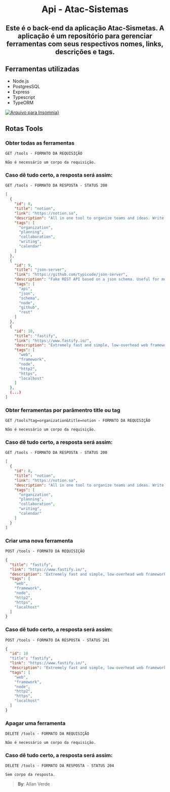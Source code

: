 <h1 align="center"> Api - Atac-Sistemas</h1>
<h2 align="center">Este é o back-end da aplicação Atac-Sismetas. A aplicação é um repositório para gerenciar ferramentas com seus respectivos nomes, links, descrições e tags.</h2>

## Ferramentas utilizadas
- Node.js
- PostgresSQL
- Express
- Typescript
- TypeORM

[![Arquivo para Insomnia}](https://insomnia.rest/images/run.svg)](https://insomnia.rest/run/?label=Atac-Sistemas&uri=https%3A%2F%2Fraw.githubusercontent.com%2Fallan-verde%2Fback-end-atac-sistemas%2Ffeature%2Freadme%2Fatac-sistemas.json)

## Rotas Tools

### Obter todas as ferramentas

`GET /tools - FORMATO DA REQUISIÇÃO`

```
Não é necessário um corpo da requisição.
```

### Caso dê tudo certo, a resposta será assim:

`GET /tools - FORMATO DA RESPOSTA - STATUS 200`

```json
[
  {
    "id": 8,
    "title": "notion",
    "link": "https://notion.so",
    "description": "All in one tool to organize teams and ideas. Write, plan, collaborate, and get organized",
    "tags": [
      "organization",
      "planning",
      "collaboration",
      "writing",
      "calendar"
    ]
  },
  {
    "id": 9,
    "title": "json-server",
    "link": "https://github.com/typicode/json-server",
    "description": "Fake REST API based on a json schema. Useful for mocking and creating APIs for front-end devs to consume in coding...",
    "tags": [
      "api",
      "json",
      "schema",
      "node",
      "github",
      "rest"
    ]
  },
  {
    "id": 10,
    "title": "fastify",
    "link": "https://www.fastify.io/",
    "description": "Extremely fast and simple, low-overhead web framework for NodeJS. Supports HTTP2.",
    "tags": [
      "web",
      "framework",
      "node",
      "http2",
      "https",
      "localhost"
    ]
  },
  (...)
]
```


### Obter ferramentas por parâmentro title ou tag

`GET /tools?tag=organization&title=notion - FORMATO DA REQUISIÇÃO`

```
Não é necessário um corpo da requisição.
```

### Caso dê tudo certo, a resposta será assim:

`GET /tools - FORMATO DA RESPOSTA - STATUS 200`

```json
[
  {
    "id": 8,
    "title": "notion",
    "link": "https://notion.so",
    "description": "All in one tool to organize teams and ideas. Write, plan, collaborate, and get organized",
    "tags": [
      "organization",
      "planning",
      "collaboration",
      "writing",
      "calendar"
    ]
  }
]
```

### Criar uma nova ferramenta

`POST /tools - FORMATO DA REQUISIÇÃO`

```json
{
  "title": "fastify",
  "link": "https://www.fastify.io/",
  "description": "Extremely fast and simple, low-overhead web framework for NodeJS. Supports HTTP2.",
  "tags": [
    "web",
    "framework",
    "node",
    "http2",
    "https",
    "localhost"
  ]
}
```

### Caso dê tudo certo, a resposta será assim:

`POST /tools - FORMATO DA RESPOSTA - STATUS 201`

```json
{
  "id": 10
  "title": "fastify",
  "link": "https://www.fastify.io/",
  "description": "Extremely fast and simple, low-overhead web framework for NodeJS. Supports HTTP2.",
  "tags": [
    "web",
    "framework",
    "node",
    "http2",
    "https",
    "localhost"
  ]
}
```

### Apagar uma ferramenta

`DELETE /tools - FORMATO DA REQUISIÇÃO`

```
Não é necessário um corpo da requisição.
```

### Caso dê tudo certo, a resposta será assim:

`DELETE /tools - FORMATO DA RESPOSTA - STATUS 204`

```
Sem corpo da resposta.
```


>**By**: Allan Verde